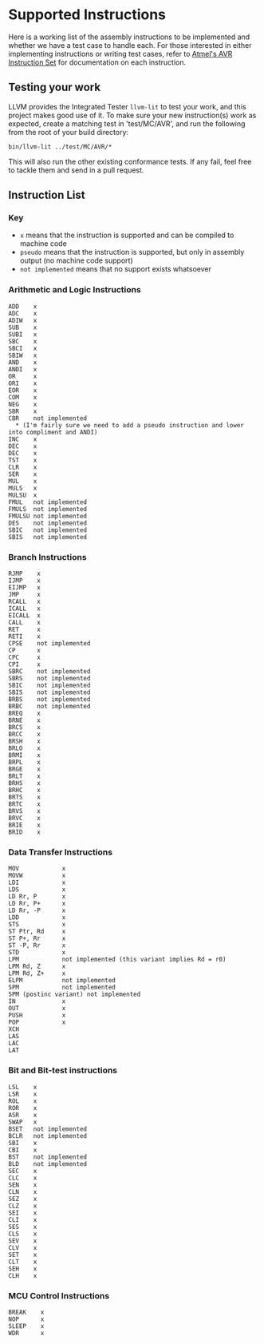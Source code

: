 # Supported Instructions

Here is a working list of the assembly instructions to be implemented and whether we have a test case to handle each. For those interested in either implementing instructions or writing test cases, refer to [Atmel's AVR Instruction Set](http://www.atmel.com/images/doc0856.pdf) for documentation on each instruction.

## Testing your work

LLVM provides the Integrated Tester `llvm-lit` to test your work, and this project makes good use of it. To make sure your new instruction(s) work as expected, create a matching test in 'test/MC/AVR', and run the following from the root of your build directory:

```
bin/llvm-lit ../test/MC/AVR/*
```

This will also run the other existing conformance tests. If any fail, feel free to tackle them and send in a pull request.

## Instruction List

### Key
* `x` means that the instruction is supported and can be compiled to machine code
* `pseudo` means that the instruction is supported, but only in assembly output (no machine code support)
* `not implemented` means that no support exists whatsoever


### Arithmetic and Logic Instructions
```
ADD    x
ADC    x
ADIW   x
SUB    x
SUBI   x
SBC    x
SBCI   x
SBIW   x
AND    x
ANDI   x
OR     x
ORI    x
EOR    x
COM    x
NEG    x
SBR    x
CBR    not implemented
  * (I'm fairly sure we need to add a pseudo instruction and lower into compliment and ANDI)
INC    x
DEC    x
DEC    x
TST    x
CLR    x
SER    x
MUL    x
MULS   x
MULSU  x
FMUL   not implemented
FMULS  not implemented
FMULSU not implemented
DES    not implemented
SBIC   not implemented
SBIS   not implemented
```

### Branch Instructions
```
RJMP    x
IJMP    x
EIJMP   x
JMP     x
RCALL   x
ICALL   x
EICALL  x
CALL    x
RET     x
RETI    x
CPSE    not implemented
CP      x
CPC     x
CPI     x
SBRC    not implemented
SBRS    not implemented
SBIC    not implemented
SBIS    not implemented
BRBS    not implemented
BRBC    not implemented
BREQ    x
BRNE    x
BRCS    x
BRCC    x
BRSH    x
BRLO    x
BRMI    x
BRPL    x
BRGE    x
BRLT    x
BRHS    x
BRHC    x
BRTS    x
BRTC    x
BRVS    x
BRVC    x
BRIE    x
BRID    x
```

### Data Transfer Instructions
```
MOV            x
MOVW           x
LDI            x
LDS            x
LD Rr, P       x
LD Rr, P+      x
LD Rr, -P      x
LDD            x
STS            x
ST Ptr, Rd     x
ST P+, Rr      x
ST -P, Rr      x
STD            x
LPM            not implemented (this variant implies Rd = r0)
LPM Rd, Z      x
LPM Rd, Z+     x
ELPM           not implemented
SPM            not implemented
SPM (postinc variant) not implemented
IN             x
OUT            x
PUSH           x
POP            x
XCH
LAS
LAC
LAT
```

### Bit and Bit-test instructions
```
LSL    x
LSR    x
ROL    x
ROR    x
ASR    x
SWAP   x
BSET   not implemented
BCLR   not implemented
SBI    x
CBI    x
BST    not implemented
BLD    not implemented
SEC    x
CLC    x
SEN    x
CLN    x
SEZ    x
CLZ    x
SEI    x
CLI    x
SES    x
CLS    x
SEV    x
CLV    x
SET    x
CLT    x
SEH    x
CLH    x
```

### MCU Control Instructions
```
BREAK    x
NOP      x
SLEEP    x
WDR      x
```
